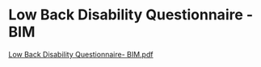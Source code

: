 # Low Back Disability Questionnaire - BIM

[Low Back Disability Questionnaire- BIM.pdf](Low%20Back%20Disability%20Questionnaire%20-%20BIM%202467c648d1fa41fca9720c9f3a00ee19/Low_Back_Disability_Questionnaire-_BIM.pdf)